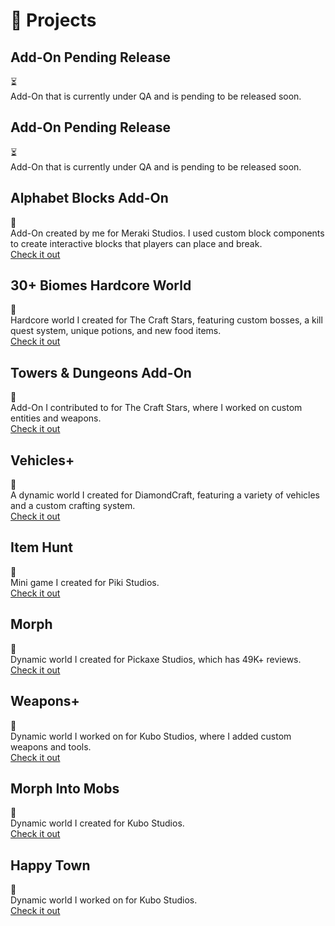 
# 🚀 Projects

## Add-On Pending Release
⏳  
Add-On that is currently under QA and is pending to be released soon.

## Add-On Pending Release
⏳  
Add-On that is currently under QA and is pending to be released soon.

## Alphabet Blocks Add-On
🌋  
Add-On created by me for Meraki Studios. I used custom block components to create interactive blocks that players can place and break.  
[Check it out](https://www.bedrockexplorer.com/@meraki/alphabet-blocks-add-on)

## 30+ Biomes Hardcore World
📘  
Hardcore world I created for The Craft Stars, featuring custom bosses, a kill quest system, unique potions, and new food items.  
[Check it out](https://www.bedrockexplorer.com/@the-craft-stars/30-biomes-hardcore-world)

## Towers & Dungeons Add-On
🔴  
Add-On I contributed to for The Craft Stars, where I worked on custom entities and weapons.  
[Check it out](https://www.bedrockexplorer.com/@the-craft-stars/towers-and-dungeons)

## Vehicles+
🐉  
A dynamic world I created for DiamondCraft, featuring a variety of vehicles and a custom crafting system.  
[Check it out](https://www.bedrockexplorer.com/@waypoint-studios/vehicles)

## Item Hunt
🌳  
Mini game I created for Piki Studios.  
[Check it out](https://bedrockexplorer.com/@piki-studios/item-hunt)

## Morph
🎨  
Dynamic world I created for Pickaxe Studios, which has 49K+ reviews.  
[Check it out](https://bedrockexplorer.com/@pickaxe-studios/morph)

## Weapons+
🎨  
Dynamic world I worked on for Kubo Studios, where I added custom weapons and tools.  
[Check it out](https://bedrockexplorer.com/@kubo-studios/weapons)

## Morph Into Mobs
🎨  
Dynamic world I created for Kubo Studios.  
[Check it out](https://www.minecraft.net/en-us/marketplace/pdp/kubo-studios/morph-into-mobs!-1.0/c8239277-4156-4cb3-8f8a-4e7a2d59ff94)

## Happy Town
🎨  
Dynamic world I worked on for Kubo Studios.  
[Check it out](https://www.minecraft.net/en-us/marketplace/pdp/kubo-studios/happy-town/35040e5c-1679-4233-84e5-a75b87e9de5b)

